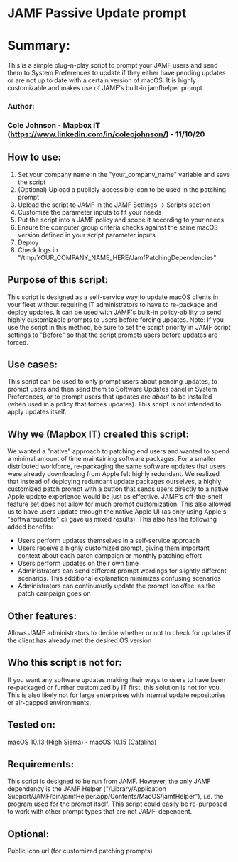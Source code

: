 # JAMF Passive Update prompt

# Summary:
This is a simple plug-n-play script to prompt your JAMF users and send them to System Preferences to update if they either have pending updates or are not up to date with a certain version of macOS. It is highly customizable and makes use of JAMF's built-in jamfhelper prompt.

### Author:
### Cole Johnson - Mapbox IT (https://www.linkedin.com/in/coleojohnson/) - 11/10/20

## How to use:
1. Set your company name in the "your_company_name" variable and save the script
2. (Optional) Upload a publicly-accessible icon to be used in the patching prompt
3. Upload the script to JAMF in the JAMF Settings -> Scripts section
4. Customize the parameter inputs to fit your needs
5. Put the script into a JAMF policy and scope it according to your needs
6. Ensure the computer group criteria checks against the same macOS version defined in your script parameter inputs
7. Deploy
8. Check logs in "/tmp/YOUR_COMPANY_NAME_HERE/JamfPatchingDependencies"


## Purpose of this script:
This script is designed as a self-service way to update macOS clients in your fleet without requiring IT administrators to have to re-package and deploy updates.
It can be used with JAMF's built-in policy-ability to send highly customizable prompts to users before forcing updates.
Note: If you use the script in this method, be sure to set the script priority in JAMF script settings to "Before" so that the script prompts users before updates are forced.

## Use cases: 
This script can be used to only prompt users about pending updates, to prompt users and then send them to Software Updates panel in System Preferences, or to prompt users that updates are _about_ to be installed (when used in a policy that forces updates). This script is not intended to apply updates itself.

## Why we (Mapbox IT) created this script:
We wanted a "native" approach to patching end users and wanted to spend a minimal amount of time maintaining software packages.
For a smaller distributed workforce, re-packaging the same software updates that users were already downloading from Apple felt highly redundant.
We realized that instead of deploying redundant update packages ourselves, a highly customized patch prompt with a button that sends users directly to a native Apple update experience would be just as effective. JAMF's off-the-shelf feature set does not allow for much prompt customization.
This also allowed us to have users update through the native Apple UI (as only using Apple's "softwareupdate" cli gave us mixed results).
This also has the following added benefits:
 - Users perform updates themselves in a self-service approach
 - Users receive a highly customized prompt, giving them important context about each patch campaign or monthly patching effort
 - Users perform updates on their own time
 - Administrators can send different prompt wordings for slightly different scenarios. This additional explanation minimizes confusing scenarios
 - Administrators can continuously update the prompt look/feel as the patch campaign goes on

## Other features:
Allows JAMF administrators to decide whether or not to check for updates if the client has already met the desired OS version


## Who this script is not for:
If you want any software updates making their ways to users to have been re-packaged or further customized by IT first, this solution is not for you.
This is also likely not for large enterprises with internal update repositories or air-gapped environments.

## Tested on:
macOS 10.13 (High Sierra) - macOS 10.15 (Catalina)

## Requirements:
This script is designed to be run from JAMF. However, the only JAMF dependency is the JAMF Helper ("/Library/Application Support/JAMF/bin/jamfHelper.app/Contents/MacOS/jamfHelper"), i.e. the program used for the prompt itself. This script could easily be re-purposed to work with other prompt types that are not JAMF-dependent.

## Optional:
Public icon url (for customized patching prompts)


